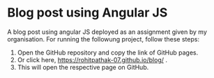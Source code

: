 # Blog post using Angular JS
A blog post using angular JS deployed as an assignment given by my organisation.
For running the followung project, follow these steps:
1. Open the GitHub repository and copy the link of GitHub pages.
2. Or click here, https://rohitpathak-07.github.io/blog/ .
3. This will open the respective page on GitHub.

